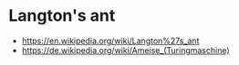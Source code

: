 # Langton's ant
* https://en.wikipedia.org/wiki/Langton%27s_ant
* https://de.wikipedia.org/wiki/Ameise_(Turingmaschine)


